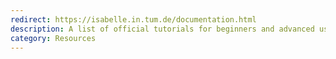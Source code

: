 ```yaml
---
redirect: https://isabelle.in.tum.de/documentation.html
description: A list of official tutorials for beginners and advanced users.
category: Resources
---
```

